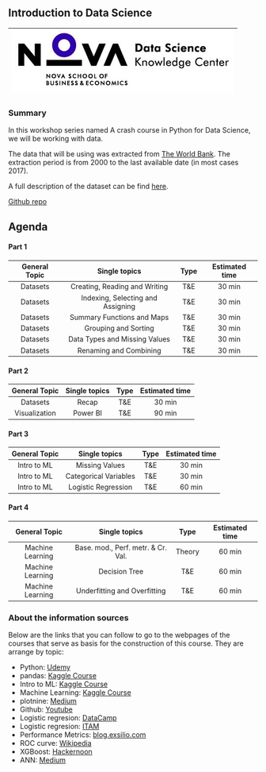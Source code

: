 ## Introduction to Data Science


| ![](/images/DSKC_logo.png)         |
| :-----: |

### Summary

In this workshop series named A crash course in Python for Data Science, we will be working with data.

The data that will be using was extracted from [The World Bank](https://databank.worldbank.org/source/world-development-indicators). The extraction period is from 2000 to the last available date (in most cases 2017). 

A full description of the dataset can be find [here](https://github.com/EduardoHidalgoGarcia/WorldBankData/blob/master/World%20Bank%20Indicators%202000%20-%202018.pdf).

[Github repo](https://github.com/EduardoHidalgoGarcia/IntroDS)

## Agenda

#### Part 1

| General Topic | Single topics  | Type | Estimated time  |
| :-----: | :-: | :-: | :-: |
| Datasets | Creating, Reading and Writing | T&E | 30 min |
| Datasets | Indexing, Selecting and Assigning | T&E | 30 min |
| Datasets | Summary Functions and Maps | T&E | 30 min |
| Datasets | Grouping and Sorting | T&E | 30 min |
| Datasets | Data Types and Missing Values | T&E | 30 min |
| Datasets | Renaming and Combining | T&E | 30 min |

#### Part 2

| General Topic | Single topics  | Type | Estimated time  |
| :-----: | :-: | :-: | :-: |
| Datasets | Recap | T&E | 30 min |
| Visualization | Power BI | T&E | 90 min |


#### Part 3

| General Topic | Single topics  | Type | Estimated time  |
| :-----: | :-: | :-: | :-: |
| Intro to ML | Missing Values | T&E | 30 min |
| Intro to ML | Categorical Variables | T&E | 30 min |
| Intro to ML | Logistic Regression | T&E | 60 min |




#### Part 4

| General Topic | Single topics  | Type | Estimated time  |
| :-----: | :-: | :-: | :-: |
| Machine Learning | Base. mod., Perf. metr. & Cr. Val. | Theory | 60 min |
| Machine Learning | Decision Tree | T&E | 60 min |
| Machine Learning | Underfitting and Overfitting | T&E | 60 min |




### About the information sources

Below are the links that you can follow to go to the webpages of the courses that serve as basis for the construction of this course. They are arrange by topic:

+ Python: [Udemy](https://www.udemy.com/complete-python-bootcamp/?couponCode=COMPLETE_GITHUB)
+ pandas: [Kaggle Course](https://www.kaggle.com/learn/pandas)
+ Intro to ML: [Kaggle Course](https://www.kaggle.com/learn/intro-to-machine-learning)
+ Machine Learning: [Kaggle Course](https://www.kaggle.com/learn/intermediate-machine-learning)
+ plotnine: [Medium](https://towardsdatascience.com/how-to-use-ggplot2-in-python-74ab8adec129)
+ Github: [Youtube](https://www.youtube.com/results?search_query=what+is+github)
+ Logistic regresion: [DataCamp](https://www.datacamp.com/community/tutorials/understanding-logistic-regression-python)
+ Logistic regresion: [ITAM](https://docs.google.com/viewer?a=v&pid=sites&srcid=ZGVmYXVsdGRvbWFpbnxpdGFtbWFjcm9lY29ub21ldHJpYXxneDpiMjY5ZGZlZWYyM2M2MDE)
+ Performance Metrics: [blog.exsilio.com](https://blog.exsilio.com/all/accuracy-precision-recall-f1-score-interpretation-of-performance-measures/)
+ ROC curve: [Wikipedia](https://en.wikipedia.org/wiki/Receiver_operating_characteristic)
+ XGBoost: [Hackernoon](https://hackernoon.com/want-a-complete-guide-for-xgboost-model-in-python-using-scikit-learn-sc11f31bq)
+ ANN: [Medium](https://medium.com/@sanchittanwar75/introduction-to-neural-networks-660f6909fba9)

